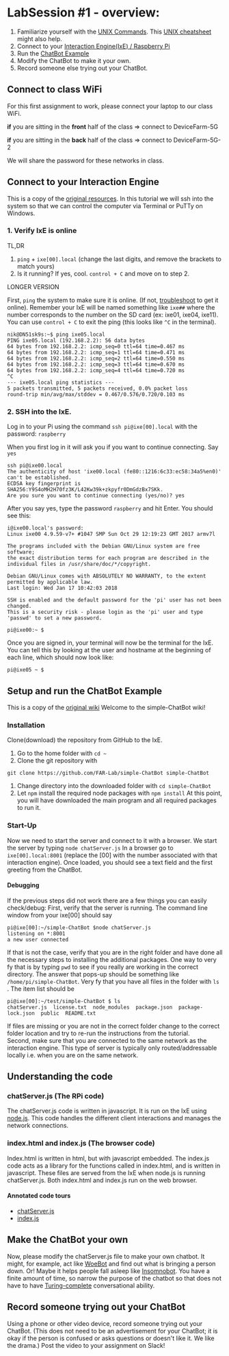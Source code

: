 # LabSession #1 - overview:
1. Familiarize yourself with the [UNIX Commands](https://www.tjhsst.edu/~dhyatt/superap/unixcmd.html). This [UNIX cheatsheet](https://ubuntudanmark.dk/filer/fwunixref.pdf) might also help.
1. Connect to your [Interaction Engine(IxE) / Raspberry Pi](#connect-to-your-interaction-engine)
1. Run the [ChatBot Example](#setup-and-run-the-chatbot-example)
1. Modify the ChatBot to make it your own. 
1. Record someone else trying out your ChatBot.


## Connect to class WiFi
For this first assignment to work, please connect your laptop to our class WiFi.

__if__ you are sitting in the __front__ half of the class => connect to DeviceFarm-5G

__if__ you are sitting in the __back__ half of the class => connect to DeviceFarm-5G-2

We will share the password for these networks in class.


## Connect to your Interaction Engine

This is a copy of the [original resources](https://github.com/nikmart/interaction-engine/wiki/Log-on-to-your-Interaction-Engine).
In this tutorial we will ssh into the system so that we can control the computer via Terminal or PuTTy on Windows.

### 1. Verify IxE is online
TL,DR
1. `ping` + `ixe[00].local` (change the last digits, and remove the brackets to match yours)
2. Is it running? If yes, cool. `control + C` and move on to step 2.

LONGER VERSION

First, `ping` the system to make sure it is online. (If not, [troubleshoot](Getting-an-IxE-based-Pi-on-your-Wi-Fi#troubleshooting) to get it online). Remember your IxE will be named something like `ixe##` where the number corresponds to the number on the SD card (ex: ixe01, ixe04, ixe11). You can use `control + C` to exit the ping (this looks like `^C` in the terminal).

```shell
nik@DN51sk9s:~$ ping ixe05.local
PING ixe05.local (192.168.2.2): 56 data bytes
64 bytes from 192.168.2.2: icmp_seq=0 ttl=64 time=0.467 ms
64 bytes from 192.168.2.2: icmp_seq=1 ttl=64 time=0.471 ms
64 bytes from 192.168.2.2: icmp_seq=2 ttl=64 time=0.550 ms
64 bytes from 192.168.2.2: icmp_seq=3 ttl=64 time=0.670 ms
64 bytes from 192.168.2.2: icmp_seq=4 ttl=64 time=0.720 ms
^C
--- ixe05.local ping statistics ---
5 packets transmitted, 5 packets received, 0.0% packet loss
round-trip min/avg/max/stddev = 0.467/0.576/0.720/0.103 ms
```

### 2.  SSH into the IxE.
Log in to your Pi using the command `ssh pi@ixe[00].local` with the password: `raspberry`

When you first log in it will ask you if you want to continue connecting. Say `yes`

```shell
ssh pi@ixe00.local
The authenticity of host 'ixe00.local (fe80::1216:6c33:ec58:34a5%en0)' can't be established.
ECDSA key fingerprint is SHA256:Y9S4oMH2H70fz3K/L42Kw39k+zkpyfr0DmGdzBx7SKk.
Are you sure you want to continue connecting (yes/no)? yes
```
After you say yes, type the password `raspberry` and hit Enter. You should see this:

```shell
i@ixe00.local's password:
Linux ixe00 4.9.59-v7+ #1047 SMP Sun Oct 29 12:19:23 GMT 2017 armv7l

The programs included with the Debian GNU/Linux system are free software;
the exact distribution terms for each program are described in the
individual files in /usr/share/doc/*/copyright.

Debian GNU/Linux comes with ABSOLUTELY NO WARRANTY, to the extent
permitted by applicable law.
Last login: Wed Jan 17 10:42:03 2018

SSH is enabled and the default password for the 'pi' user has not been changed.
This is a security risk - please login as the 'pi' user and type 'passwd' to set a new password.

pi@ixe00:~ $ 
```

Once you are signed in, your terminal will now be the terminal for the IxE. You can tell this by looking at the user and hostname at the beginning of each line, which should now look like:

```shell
pi@ixe05 ~ $
```





## Setup and run the ChatBot Example
This is a copy of the [original wiki](https://github.com/FAR-Lab/simple-ChatBot/wiki/Running-ChatBot)
Welcome to the simple-ChatBot wiki!
### Installation
Clone(download) the repository from GitHub to the IxE. 
1. Go to the home folder with ```cd ~```
1. Clone the git repository with
```
git clone https://github.com/FAR-Lab/simple-ChatBot simple-ChatBot
```
1. Change directory into the downloaded folder with ```cd simple-ChatBot```
1. Let ```npm``` install the required node packages with ```npm install```
At this point, you will have downloaded the main program and all required packages to run it. 

### Start-Up
Now we need to start the server and connect to it with a browser.
We start the server by typing ```node chatServer.js```
In a browser go to ```ixe[00].local:8001``` (replace the [00] with the number associated with that interaction engine).
Once loaded, you should see a text field and the first greeting from the ChatBot.

#### Debugging
If the previous steps did not work there are a few things you can easily check/debug:
First, verify that the server is running. The command line window from your ixe[00] should say
```shell 
pi@ixe[00]:~/simple-ChatBot $node chatServer.js 
listening on *:8001
a new user connected
```
If that is not the case, verify that you are in the right folder and have done all the necessary steps to installing the additional packages. One way to very fy that is by typing ```pwd``` to see if you really are working in the correct directory. The answer that pops-up should be something like ```/home/pi/simple-ChatBot```.  Very fy that you have all files in the folder with ```ls ```. The item list should be 
```shell 
pi@ixe[00]:~/test/simple-ChatBot $ ls
chatServer.js  license.txt  node_modules  package.json  package-lock.json  public  README.txt
```
If files are missing or you are not in the correct folder change to the correct folder location and try to re-run the instructions from the tutorial.  
Second, make sure that you are connected to the same network as the interaction engine. This type of server is typically only routed/addressable locally i.e. when you are on the same network.

## Understanding the code

### chatServer.js (The RPi code)
The chatServer.js code is written in javascript. It is run on the IxE using [node.js](https://en.wikipedia.org/wiki/Node.js). This code handles the different client interactions and manages the network connections. 


### index.html and index.js (The browser code)
Index.html is written in html, but with javascript embedded. The index.js code acts as a library for the functions called in index.html, and is written in javascript. These files are served from the IxE when node.js is running chatServer.js. Both index.html and index.js run on the web browser.

#### Annotated code tours

* [chatServer.js](chatServer.js,-annotated)
* [index.js](index.js,-annotated)

## Make the ChatBot your own

Now, please modify the chatServer.js file to make your own chatbot. It might, for example, act like [WoeBot](https://woebot.io) and find out what is bringing a person down. Or! Maybe it helps people fall asleep like [Insomnobot](http://insomnobot3000.com). You have a finite amount of time, so narrow the purpose of the chatbot so that does not have to have [Turing-complete](https://en.wikipedia.org/wiki/Turing_completeness) conversational ability.

## Record someone trying out your ChatBot

Using a phone or other video device, record someone trying out your ChatBot. (This does not need to be an advertisement for your ChatBot; it is okay if the person is confused or asks questions or doesn't like it. We like the drama.) Post the video to your assignment on Slack!
